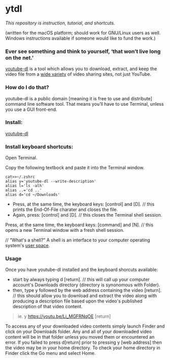 # ytdl

_This repository is instruction, tutorial, and shortcuts._

(written for the macOS platform; should work for GNU/Linux users as well. Windows instructions available if someone would like to fund the work.)

### Ever see something and think to yourself, ‘that won’t live long on the net.’ 

[youtube-dl](https://youtube-dl.org/) is a tool which allows you to download, extract, and keep the video file from a [wide variety](https://github.com/ytdl-org/youtube-dl/blob/master/docs/supportedsites.md) of video sharing sites, not just YouTube. 

### How do I do that?
youtube-dl is a public domain [meaning it is free to use and distribute] command line software tool. That means you’ll have to use Terminal, unless you use a GUI front-end.

### Install: 
[youtube-dl](https://github.com/ytdl-org/youtube-dl#installation)

### Install keyboard shortcuts:
Open Terminal. 

Copy the following textbock and paste it into the Terminal window.
```
cat>>~/.zshrc
alias y='youtube-dl --write-description'
alias l='ls -alh'
alias ..='cd ..'
alias d='cd ~/Downloads'
```
* Press, at the same time, the keyboard keys: [control] and [D]. // this prints the End-Of-File charater and closes the file.
* Again, press: [control] and [D]. // this closes the Terminal shell session.

Press, at the same time, the keyboard keys: [command] and [N]. // this opens a new Terminal window with a fresh shell session.

// “What's a shell?” A shell is an interface to your computer operating system's [user space](https://en.wikipedia.org/wiki/User_space_and_kernel_space). 

### Usage
Once you have youtube-dl installed and the keyboard shorcuts available:
* start by always typing d [return]. // this will call up your computer account's Downloads directory (directory is synonomous with Folder).
* then, type y followed by the web address containing the video [return]. // this should allow you to download and extract the video along with producing a description file based upon the video's published description of that video content.

> ie. y https://youtu.be/Li_MGFRNqOE [return]

To access any of your downloaded video contents simply launch Finder and click on your Downloads folder. Any and all of your downloaded video content will be in that folder unless you moved them or encountered an error. If you failed to press d[return] prior to pressing y [web address] then the video may be in your home directory. To check your home directory in Finder click the Go menu and select Home.
